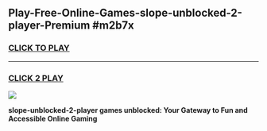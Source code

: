 
## Play-Free-Online-Games-slope-unblocked-2-player-Premium #m2b7x
<h3>
<a href="https://premium.freeplayer.one?title=slope-unblocked-2-player&ref=8M">CLICK TO PLAY</a></h3>
<hr>

<h3>
<a href="https://premium.freeplayer.one?title=slope-unblocked-2-player&ref=8M">CLICK 2 PLAY</a>
  
</h3>

<a href="https://premium.freeplayer.one?title=slope-unblocked-2-player&ref=8M"><img src="https://clearcache.store/games.png"></a>


**slope-unblocked-2-player games unblocked: Your Gateway to Fun and Accessible Online Gaming**
